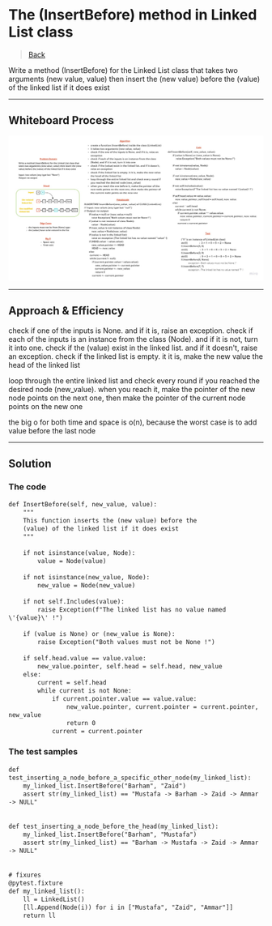 # The (InsertBefore) method in Linked List class

> [Back](README.md)

Write a method (InsertBefore) for the Linked List class that takes two arguments (new value, value) then insert the (new value) before the (value) of the linked list if it does exist

---

## Whiteboard Process

![image](./insertbefore.jpg)

---

## Approach & Efficiency

check if one of the inputs is None. and if it is, raise an exception. check if each of the inputs is an instance from the class (Node). and if it is not, turn it into one. check if the (value) exist in the linked list. and if it doesn't, raise an exception. check if the linked list is empty. it it is, make the new value the head of the linked list

loop through the entire linked list and check every round if you reached the desired node (new_value). when you reach it, make the pointer of the new node points on the next one, then make the pointer of the current node points on the new one

the big o for both time and space is o(n), because the worst case is to add value before the last node

---

## Solution

### The code 

    def InsertBefore(self, new_value, value):
        """
        This function inserts the (new value) before the 
        (value) of the linked list if it does exist
        """
        
        if not isinstance(value, Node):
            value = Node(value)
        
        if not isinstance(new_value, Node):
            new_value = Node(new_value)

        if not self.Includes(value):
            raise Exception(f"The linked list has no value named \'{value}\' !")

        if (value is None) or (new_value is None):
            raise Exception("Both values must not be None !")

        if self.head.value == value.value:
            new_value.pointer, self.head = self.head, new_value
        else:
            current = self.head
            while current is not None:
                if current.pointer.value == value.value:
                    new_value.pointer, current.pointer = current.pointer, new_value
                    return 0
                current = current.pointer


### The test samples

    def test_inserting_a_node_before_a_specific_other_node(my_linked_list):
        my_linked_list.InsertBefore("Barham", "Zaid")
        assert str(my_linked_list) == "Mustafa -> Barham -> Zaid -> Ammar -> NULL"


    def test_inserting_a_node_before_the_head(my_linked_list):
        my_linked_list.InsertBefore("Barham", "Mustafa")
        assert str(my_linked_list) == "Barham -> Mustafa -> Zaid -> Ammar -> NULL"


    # fixures 
    @pytest.fixture
    def my_linked_list():
        ll = LinkedList()
        [ll.Append(Node(i)) for i in ["Mustafa", "Zaid", "Ammar"]]
        return ll